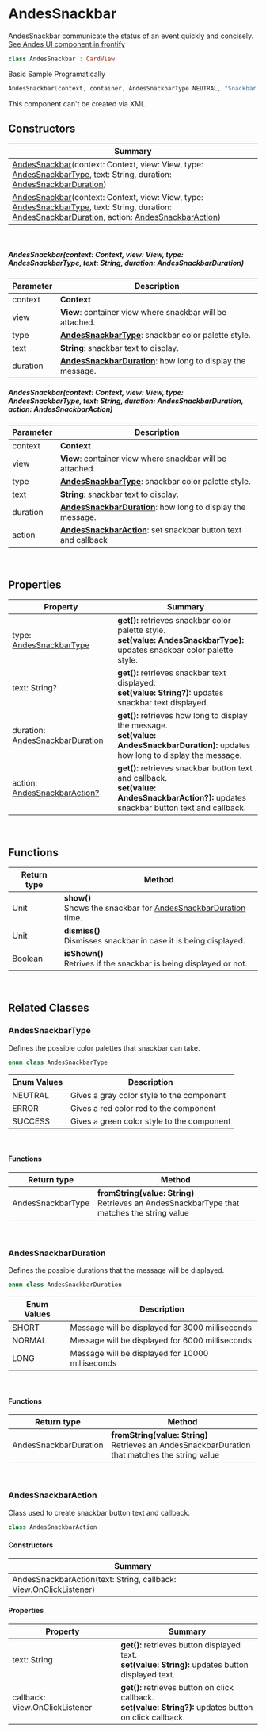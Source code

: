 # AndesSnackbar

AndesSnackbar communicate the status of an event quickly and concisely.
[See Andes UI component in frontify](https://company-161429.frontify.com/d/kxHCRixezmfK/n-a#/components/snackbar)

```kotlin
class AndesSnackbar : CardView
```

Basic Sample Programatically

```kotlin
AndesSnackbar(context, container, AndesSnackbarType.NEUTRAL, "Snackbar!", AndesSnackbarDuration.DEFAULT)
```
This component can't be created via XML.
<br/>

## Constructors
| Summary |
| --- |
| [AndesSnackbar](#andessnackbarcontext-context-view-view-type-andessnackbartype-text-string-duration-andessnackbarduration)(context: Context, view: View, type: [AndesSnackbarType](#andessnackbartype), text: String, duration: [AndesSnackbarDuration](#andessnackbarduration)) |
| [AndesSnackbar](#andessnackbarcontext-context-view-view-type-andessnackbartype-text-string-duration-andessnackbarduration-action-andessnackbaraction)(context: Context, view: View, type: [AndesSnackbarType](#andessnackbartype), text: String, duration: [AndesSnackbarDuration](#andessnackbarduration), action: [AndesSnackbarAction](#andessnackbaraction)) |

<br/>

##### AndesSnackbar(context: Context, view: View, type: AndesSnackbarType, text: String, duration: AndesSnackbarDuration)
| Parameter | Description |
| -------- | ------- |
| context | **Context**|
| view | **View**: container view where snackbar will be attached. |
| type | **[AndesSnackbarType](#andessnackbartype)**: snackbar color palette style. |
| text | **String**: snackbar text to display. |
| duration | **[AndesSnackbarDuration](#andessnackbarduration)**: how long to display the message. |

##### AndesSnackbar(context: Context, view: View, type: AndesSnackbarType, text: String, duration: AndesSnackbarDuration, action: AndesSnackbarAction)
| Parameter | Description |
| -------- | ------- |
| context | **Context**|
| view | **View**: container view where snackbar will be attached. |
| type | **[AndesSnackbarType](#andessnackbartype)**: snackbar color palette style. |
| text | **String**: snackbar text to display. |
| duration | **[AndesSnackbarDuration](#andessnackbarduration)**: how long to display the message. |
| action | **[AndesSnackbarAction](#andessnackbaraction)**: set snackbar button text and callback |

<br/>

## Properties
| Property | Summary |
| -------- | ------- |
| type: [AndesSnackbarType](#andessnackbartype) | **get():** retrieves snackbar color palette style. <br/> **set(value: AndesSnackbarType):** updates snackbar color palette style. |
| text: String? | **get():** retrieves snackbar text displayed. <br/> **set(value: String?):** updates snackbar text displayed. |
| duration: [AndesSnackbarDuration](#andessnackbarduration) | **get():** retrieves how long to display the message. <br/> **set(value: AndesSnackbarDuration):** updates how long to display the message. |
| action: [AndesSnackbarAction?](#andessnackbaraction) | **get():** retrieves snackbar button text and callback. <br/> **set(value: AndesSnackbarAction?):** updates snackbar button text and callback. |

<br/>

## Functions
| Return type | Method |
| ----------- | ------ |
| Unit | **show()** <br/> Shows the snackbar for [AndesSnackbarDuration](#andessnackbarduration) time. |
| Unit | **dismiss()** <br/> Dismisses snackbar in case it is being displayed. |
| Boolean | **isShown()** <br/> Retrives if the snackbar is being displayed or not. |

<br/>

## Related Classes

### AndesSnackbarType
Defines the possible color palettes that snackbar can take.
```kotlin
enum class AndesSnackbarType
```
| Enum Values | Description |
| ----------- | ----------- |
| NEUTRAL | Gives a gray color style to the component |
| ERROR | Gives a red color red to the component |
| SUCCESS | Gives a green color style to the component |

<br/>

#### Functions
| Return type | Method |
| -------- | ------- |
| AndesSnackbarType | **fromString(value: String)**<br/> Retrieves an AndesSnackbarType that matches the string value |

<br/>

### AndesSnackbarDuration
Defines the possible durations that the message will be displayed.
```kotlin
enum class AndesSnackbarDuration
```
| Enum Values | Description |
| ----------- | ----------- |
| SHORT | Message will be displayed for 3000 milliseconds |
| NORMAL | Message will be displayed for 6000 milliseconds |
| LONG | Message will be displayed for 10000 milliseconds |

<br/>

#### Functions
| Return type | Method |
| -------- | ------- |
| AndesSnackbarDuration | **fromString(value: String)**<br/> Retrieves an AndesSnackbarDuration that matches the string value |

<br/>

### AndesSnackbarAction
Class used to create snackbar button text and callback.
```kotlin
class AndesSnackbarAction
```
#### Constructors
| Summary |
| ------- |
| AndesSnackbarAction(text: String, callback: View.OnClickListener) |

#### Properties
| Property | Summary |
| -------- | ------- |
| text: String | **get():** retrieves button displayed text. <br/> **set(value: String):** updates button displayed text. |
| callback: View.OnClickListener | **get():** retrieves button on click callback. <br/> **set(value: String?):** updates button on click callback. |

<br/>

